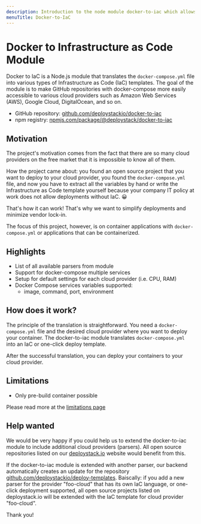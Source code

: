```yaml
---
description: Introduction to the node module docker-to-iac which allows you to transfer docker-compose into IaC templates
menuTitle: Docker-to-IaC
---
```


# Docker to Infrastructure as Code Module

Docker to IaC is a Node.js module that translates the `docker-compose.yml` file into various types of Infrastructure as Code (IaC) templates. The goal of the module is to make GitHub repositories with docker-compose more easily accessible to various cloud providers such as Amazon Web Services (AWS), Google Cloud, DigitalOcean, and so on.

- GitHub repository: [github.com/deploystackio/docker-to-iac](https://github.com/deploystackio/docker-to-iac)
- npm registry: [npmjs.com/package/@deploystack/docker-to-iac](https://www.npmjs.com/package/@deploystack/docker-to-iac)

## Motivation

The project's motivation comes from the fact that there are so many cloud providers on the free market that it is impossible to know all of them.

How the project came about: you found an open source project that you want to deploy to your cloud provider, you found the `docker-compose.yml` file, and now you have to extract all the variables by hand or write the Infrastructure as Code template yourself because your company IT policy at work does not allow deployments without IaC. 😀

That's how it can work! That's why we want to simplify deployments and minimize vendor lock-in.

The focus of this project, however, is on container applications with `docker-compose.yml` or applications that can be containerized.

## Highlights

- List of all available parsers from module
- Support for docker-compose multiple services
- Setup for default settings for each cloud provider (i.e. CPU, RAM)
- Docker Compose services variables supported:
  - image, command, port, environment

## How does it work?

The principle of the translation is straightforward. You need a `docker-compose.yml` file and the desired cloud provider where you want to deploy your container. The docker-to-iac module translates `docker-compose.yml` into an IaC or one-click deploy template.

After the successful translation, you can deploy your containers to your cloud provider.

## Limitations

- Only pre-build container possible

Please read more at the [limitations page](/docs/docker-to-iac/limitations.md)

## Help wanted

We would be very happy if you could help us to extend the docker-to-iac module to include additional cloud providers (parsers). All open source repositories listed on our [deploystack.io](https://deploystack.io) website would benefit from this.

If the docker-to-iac module is extended with another parser, our backend automatically creates an update for the repository [github.com/deploystackio/deploy-templates](https://github.com/deploystackio/deploy-templates). Baiscally: if you add a new parser for the provider "foo-cloud" that has its own IaC language, or one-click deployment supported, all open source projects listed on deploystack.io will be extended with the IaC template for cloud provider "foo-cloud".

Thank you!
